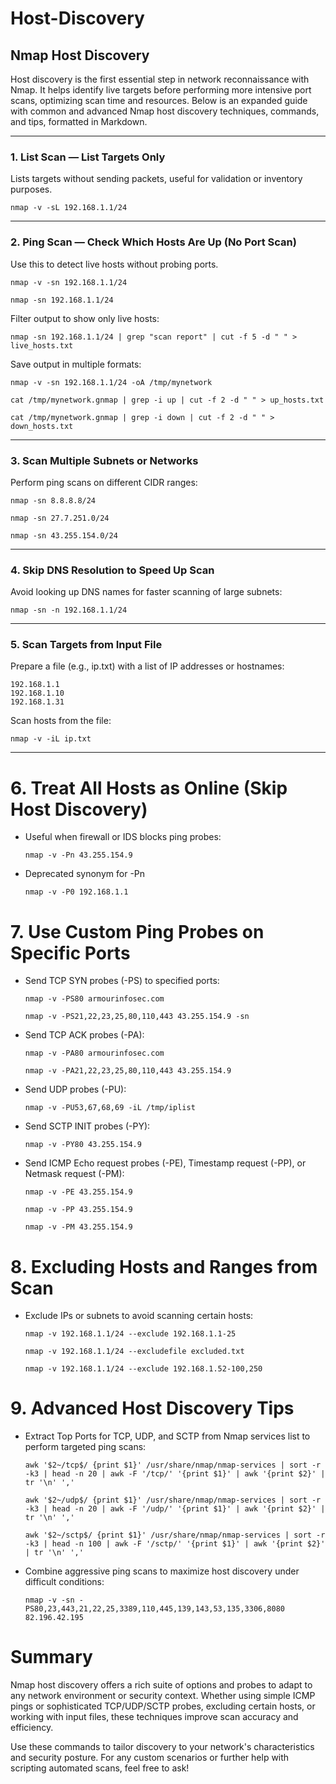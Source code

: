 # Host-Discovery

## Nmap Host Discovery

Host discovery is the first essential step in network reconnaissance with Nmap. It helps identify live targets before performing more intensive port scans, optimizing scan time and resources. Below is an expanded guide with common and advanced Nmap host discovery techniques, commands, and tips, formatted in Markdown.

---

### 1. List Scan — List Targets Only

Lists targets without sending packets, useful for validation or inventory purposes.

    nmap -v -sL 192.168.1.1/24


---

### 2. Ping Scan — Check Which Hosts Are Up (No Port Scan)

Use this to detect live hosts without probing ports.

    nmap -v -sn 192.168.1.1/24
    
    nmap -sn 192.168.1.1/24


Filter output to show only live hosts:

    nmap -sn 192.168.1.1/24 | grep "scan report" | cut -f 5 -d " " > live_hosts.txt


Save output in multiple formats:

    nmap -v -sn 192.168.1.1/24 -oA /tmp/mynetwork

    cat /tmp/mynetwork.gnmap | grep -i up | cut -f 2 -d " " > up_hosts.txt
    
    cat /tmp/mynetwork.gnmap | grep -i down | cut -f 2 -d " " > down_hosts.txt



---

### 3. Scan Multiple Subnets or Networks

Perform ping scans on different CIDR ranges:

    nmap -sn 8.8.8.8/24
    
    nmap -sn 27.7.251.0/24
    
    nmap -sn 43.255.154.0/24

---

### 4. Skip DNS Resolution to Speed Up Scan

Avoid looking up DNS names for faster scanning of large subnets:

    nmap -sn -n 192.168.1.1/24


---

### 5. Scan Targets from Input File

Prepare a file (e.g., ip.txt) with a list of IP addresses or hostnames:

    192.168.1.1
    192.168.1.10
    192.168.1.31


Scan hosts from the file:

    nmap -v -iL ip.txt


---


# 6. Treat All Hosts as Online (Skip Host Discovery)

- Useful when firewall or IDS blocks ping probes:

      nmap -v -Pn 43.255.154.9

- Deprecated synonym for -Pn

      nmap -v -P0 192.168.1.1


# 7. Use Custom Ping Probes on Specific Ports

- Send TCP SYN probes (-PS) to specified ports:

      nmap -v -PS80 armourinfosec.com

      nmap -v -PS21,22,23,25,80,110,443 43.255.154.9 -sn


- Send TCP ACK probes (-PA):

      nmap -v -PA80 armourinfosec.com

      nmap -v -PA21,22,23,25,80,110,443 43.255.154.9


- Send UDP probes (-PU):

      nmap -v -PU53,67,68,69 -iL /tmp/iplist

- Send SCTP INIT probes (-PY):

      nmap -v -PY80 43.255.154.9


- Send ICMP Echo request probes (-PE), Timestamp request (-PP), or Netmask request (-PM):

      nmap -v -PE 43.255.154.9
      
      nmap -v -PP 43.255.154.9
      
      nmap -v -PM 43.255.154.9



# 8. Excluding Hosts and Ranges from Scan

- Exclude IPs or subnets to avoid scanning certain hosts:

      nmap -v 192.168.1.1/24 --exclude 192.168.1.1-25
      
      nmap -v 192.168.1.1/24 --excludefile excluded.txt
      
      nmap -v 192.168.1.1/24 --exclude 192.168.1.52-100,250


# 9. Advanced Host Discovery Tips

- Extract Top Ports for TCP, UDP, and SCTP from Nmap services list to perform targeted ping scans:

      awk '$2~/tcp$/ {print $1}' /usr/share/nmap/nmap-services | sort -r -k3 | head -n 20 | awk -F '/tcp/' '{print $1}' | awk '{print $2}' | tr '\n' ','
      
      awk '$2~/udp$/ {print $1}' /usr/share/nmap/nmap-services | sort -r -k3 | head -n 20 | awk -F '/udp/' '{print $1}' | awk '{print $2}' | tr '\n' ','
      
      awk '$2~/sctp$/ {print $1}' /usr/share/nmap/nmap-services | sort -r -k3 | head -n 100 | awk -F '/sctp/' '{print $1}' | awk '{print $2}' | tr '\n' ','


- Combine aggressive ping scans to maximize host discovery under difficult conditions:

      nmap -v -sn -PS80,23,443,21,22,25,3389,110,445,139,143,53,135,3306,8080 82.196.42.195


# Summary

Nmap host discovery offers a rich suite of options and probes to adapt to any network environment or security context. Whether using simple ICMP pings or sophisticated TCP/UDP/SCTP probes, excluding certain hosts, or working with input files, these techniques improve scan accuracy and efficiency.

Use these commands to tailor discovery to your network's characteristics and security posture. For any custom scenarios or further help with scripting automated scans, feel free to ask!
